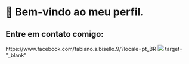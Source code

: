 # 👋 Bem-vindo ao meu perfil.
## Entre em contato comigo:

<div>
<a>https://www.facebook.com/fabiano.s.bisello.9/?locale=pt_BR <img src="https://cdn.jsdelivr.net/gh/devicons/devicon/icons/facebook/facebook-original.svg" /> target= "_blank"</a>
</div>
